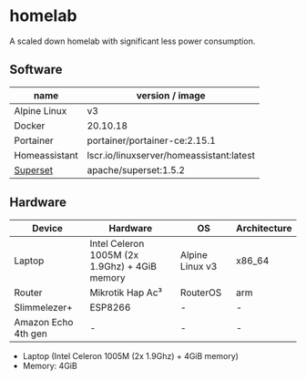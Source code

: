 # homelab

A scaled down homelab with significant less power consumption.

## Software

| name | version / image |
| -- | -- |
| Alpine Linux | v3 |
| Docker | 20.10.18 |
| Portainer | portainer/portainer-ce:2.15.1 |
| Homeassistant | lscr.io/linuxserver/homeassistant:latest |
| [Superset](./superset/) | apache/superset:1.5.2 |

## Hardware

| Device | Hardware | OS | Architecture |
|-|-|-|-|
| Laptop | Intel Celeron 1005M (2x 1.9Ghz) + 4GiB memory | Alpine Linux v3 | x86_64 |
| Router | Mikrotik Hap Ac³ | RouterOS | arm |
| Slimmelezer+ | ESP8266 | - | - |
| Amazon Echo 4th gen | - | - | - |


* Laptop (Intel Celeron 1005M (2x 1.9Ghz) + 4GiB memory)
* Memory: 4GiB
